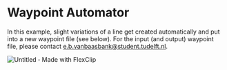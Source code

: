 # Waypoint Automator

In this example, slight variations of a line get created automatically and put into a new waypoint file (see below). For the input (and output) waypoint file, please contact e.b.vanbaasbank@student.tudelft.nl.

![Untitled ‑ Made with FlexClip](https://user-images.githubusercontent.com/47579794/203335996-97552280-41c3-47cf-8719-d4d7e6908922.gif)
